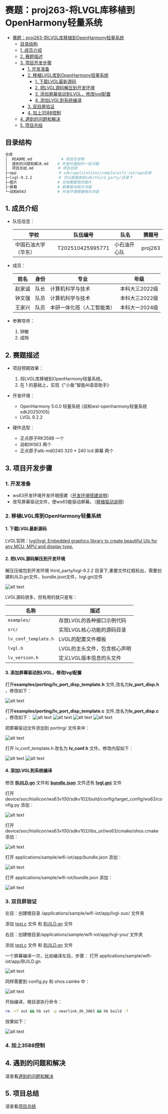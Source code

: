 # 赛题：proj263-将LVGL库移植到OpenHarmony轻量系统

- [赛题：proj263-将LVGL库移植到OpenHarmony轻量系统](#赛题proj263-将lvgl库移植到openharmony轻量系统)
  - [目录结构](#目录结构)
  - [1. 成员介绍](#1-成员介绍)
  - [2. 赛题描述](#2-赛题描述)
  - [3. 项目开发步骤](#3-项目开发步骤)
    - [1. 开发准备](#1-开发准备)
    - [2. 移植LVGL库到OpenHarmony轻量系统](#2-移植lvgl库到openharmony轻量系统)
      - [1. 下载LVGL最新源码](#1-下载lvgl最新源码)
      - [2. 把LVGL源码解压到开发环境](#2-把lvgl源码解压到开发环境)
      - [3. 添加屏幕驱动到LVGL，修改lvgl配置](#3-添加屏幕驱动到lvgl修改lvgl配置)
      - [4. 添加LVGL到系统编译](#4-添加lvgl到系统编译)
    - [3. 双目屏验证](#3-双目屏验证)
    - [4. 加上3588控制](#4-加上3588控制)
  - [4. 遇到的问题和解决](#4-遇到的问题和解决)
  - [5. 项目总结](#5-项目总结)

## 目录结构

```bash
仓库
│  README.md             # 项目总说明
│  遇到的问题和解决.md    # 开发时遇到的一些问题
│  项目总结.md           # 项目总结
├─app                   # sdk/applications/sample/wifi-iot/app目录    
├─lvgl-9.2.2            # 可以直接放到sdk/third_party/目录下
├─图片                  # 文档需要用的图片
├─屏幕                  # 屏幕驱动相关内容
└─润和WS63              # 开发环境搭建相关内容
```

## 1. 成员介绍

- 队伍信息：

  | 学校|队伍编号|队名|赛题号|
  | --- | --- | --- | --- |
  |中国石油大学（华东）|T202510425995771 | 小石油开心队|proj263|

- 成员：

  | 姓名|身份|专业|年级|
  |---| --- | --- | --- |
  |赵家诚|队长|计算机科学与技术|本科大三2022级|
  |钟文强|队员|计算机科学与技术|本科大三2022级|
  |王家兴|队员|本研一体化班（人工智能类）|本科大一2024级|

- 参赛导师：
  1. 钟敏
  2. 成玲

## 2. 赛题描述

- 项目预期效果：
    1. 将LVGL库移植到OpenHarmony轻量系统。
    2. 在 1 的基础上，实现《"小鱼"智能AI语音助手》

- 开发环境：

  - OpenHarmony 5.0.0 轻量系统 (润和wsl-openharmony轻量系统sdk20250105)
  - LVGL 9.2.2

- 硬件选型：

  - 正点原子RK3588  一个
  - 润和WS63  两个
  - 正点原子atk-md0240 320 * 240 lcd 屏幕  两个  

## 3. 项目开发步骤

### 1. 开发准备

- ws63开发环境开发环境搭建（[开发环境搭建说明](润和WS63/README.md)）
- 改写屏幕驱动文件，使ws63能驱动屏幕。（[移植驱动说明](屏幕/README.md)）

### 2. 移植LVGL库到OpenHarmony轻量系统

#### 1. 下载LVGL最新源码

LVGL官网：[lvgl/lvgl: Embedded graphics library to create beautiful UIs for any MCU, MPU and display type.](https://github.com/lvgl/lvgl)

#### 2. 把LVGL源码解压到开发环境

解压压缩包到开发环境 third_party/lvgl-9.2.2 目录下,重要文件红框标出，需要创建BUILD.gn文件，bundle.json文件，lvgl.gni文件

![alt text](图片/lvgl源码下载到third_party.png)

LVGL源码很多，但有用的就只是有：

| 名称               | 描述                           |
|--------------------|--------------------------------|
| `examples/`        | 存放LVGL的各种接口示例代码     |
| `src/`             | 实现LVGL核心功能的源码目录     |
| `lv_conf_template.h` | LVGL的配置文件模板             |
| `lvgl.h`           | LVGL的主头文件，包含核心声明   |
| `lv_version.h`     | 定义LVGL版本信息的头文件       |

#### 3. 添加屏幕驱动到LVGL，修改lvgl配置

打开**examples/porting/lv_port_disp_template.h** 文件,改名为**lv_port_disp.h** ，修改如下：

  ![alt text](图片/lv_port_disp.h的修改.png)

打开**examples/porting/lv_port_disp_template.c** 文件,改名为**lv_port_disp.c** ，修改如下：
    ![alt text](图片/disp.c修改1.png)
    ![alt text](图片/disp.c修改2.png)
    ![alt text](图片/disp.c修改3.png)
    ![alt text](图片/lv_port_disp.c----disp_flush修改.png)

把屏幕驱动文件添加到 porting/ 文件夹中：

 ![alt text](图片/驱动文件添加到porting文件夹中.png)

打开 lv_conf_template.h 改名为 **lv_conf.h** 文件。修改内容如下：

  ![alt text](图片/conf.h修改1.png)
  ![alt text](图片/调整帧率和申请空间大小.png)

#### 4. 添加LVGL到系统编译

修改 [**BUILD.gn**](lvgl-9.2.2/BUILD.gn)  文件和 [**bundle.json**](lvgl-9.2.2/bundle.json) 文件还有 [**lvgl.gni**](lvgl-9.2.2/lvgl.gni) 文件

打开 device/soc/hisilicon/ws63v100/sdkv102/build/config/target_config/ws63/config.py 添加：

![alt text](图片/config.py里面加lvgl.png)

打开 device/soc/hisilicon/ws63v100/sdkv102/libs_url/ws63/cmake/ohos.cmake 添加：

![alt text](图片/ohos.cmake添加llvgl.png)

打开 applications/sample/wifi-iot/app/bundle.json 添加：

![alt text](图片/app-bundle添加lvgl.png)

打开 applications/sample/wifi-iot/bundle.json 添加：

![alt text](图片/wifi-bundle添加lvgl.png)

### 3. 双目屏验证

左目：创建根目录 /applications/sample/wifi-iot/app/lvgl-zuo/ 文件夹

添加 [test.c](app/lvgl-zuo/test.c) 文件 和 [BUILD.gn](app/lvgl-zuo/BUILD.gn) 文件

右目：创建根目录/applications/sample/wifi-iot/app/lvgl-you/ 文件夹

添加 [test.c](app/lvgl-you/test.c) 文件 和 [BUILD.gn](app/lvgl-you/BUILD.gn) 文件

一个屏幕编译一次，比如编译左目，步骤：
打开 applications/sample/wifi-iot/app/BUILD.gn 

![alt text](图片/编译lvglzuo.png)

同样需要到 config.py 和 ohos.camke 中：

![alt text](图片/添加lvgl-demo.png)

开始编译，根目录执行命令：

```bash
rm -rf out && hb set -p nearlink_dk_3863 && hb build -f
```

效果如下：

![alt text](图片/双目验证效果.jpg)

### 4. 加上3588控制

## 4. 遇到的问题和解决

请查看[遇到的问题和解决](遇到的问题和解决.md)

## 5. 项目总结

请查看[项目总结](项目总结.md)
